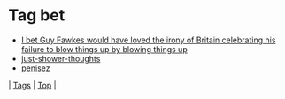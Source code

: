 <!--
title: Tag bet
date: 2020-06-28T15:26:58.794Z
tags:
-->
# Tag bet

 * [I bet Guy Fawkes would have loved the irony of Britain celebrating his failure to blow things up by blowing things up](152784946556.md)
 * [just-shower-thoughts](159300154264.md)
 * [penisez](90661464069.md)

| [Tags](tags.md) | [Top](index.md) |
